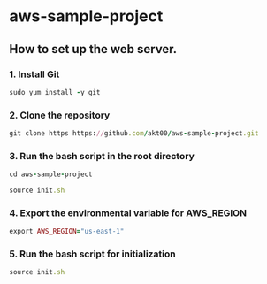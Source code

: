 # aws-sample-project

## How to set up the web server.

### 1. Install Git
```rb
sudo yum install -y git
```

### 2. Clone the repository
```rb
git clone https https://github.com/akt00/aws-sample-project.git
```

### 3. Run the bash script in the root directory
```rb
cd aws-sample-project
```
```rb
source init.sh
```

### 4. Export the environmental variable for AWS_REGION
```rb
export AWS_REGION="us-east-1"
```

### 5. Run the bash script for initialization
```rb
source init.sh
```
